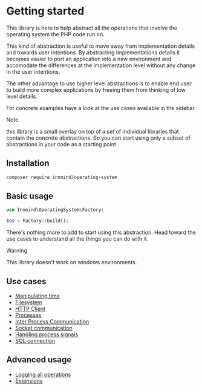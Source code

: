 # Getting started

This library is here to help abstract all the operations that involve the operating system the PHP code run on.

This kind of abstraction is useful to move away from implementation details and towards user intentions. By abstracting implementations details it becomes easier to port an application into a new environment and accomodate the differences at the implementation level without any change in the user intentions.

The other advantage to use higher level abstractions is to enable end user to build more complex applications by freeing them from thinking of low level details.

For concrete examples have a look at the use cases available in the sidebar.

> [!NOTE]
> this library is a small overlay on top of a set of individual libraries that contain the concrete abstractions. So you can start using only a subset of abstractions in your code as a starting point.

## Installation

```sh
composer require innmind/operating-system
```

## Basic usage

```php
use Innmind\OperatingSystem\Factory;

$os = Factory::build();
```

There's nothing more to add to start using this abstraction. Head toward the use cases to understand all the things you can do with it.

> [!WARNING]
> This library doesn't work on windows environments.

## Use cases

- [Manipulating time](use_cases/time.md)
- [Filesystem](use_cases/filesystem.md)
- [HTTP Client](use_cases/http.md)
- [Processes](use_cases/processes.md)
- [Inter Process Communication](use_cases/ipc.md)
- [Socket communication](use_cases/socket.md)
- [Handling process signals](use_cases/signals.md)
- [SQL connection](use_cases/sql.md)

## Advanced usage

- [Logging all operations](advanced/logging.md)
- [Extensions](advanced/extensions.md)
